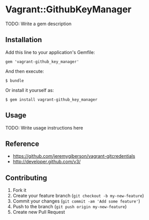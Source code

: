 # Vagrant::GithubKeyManager

TODO: Write a gem description

## Installation

Add this line to your application's Gemfile:

    gem 'vagrant-github_key_manager'

And then execute:

    $ bundle

Or install it yourself as:

    $ gem install vagrant-github_key_manager

## Usage

TODO: Write usage instructions here

## Reference
* https://github.com/jeremygiberson/vagrant-gitcredentials
* http://developer.github.com/v3/

## Contributing

1. Fork it
2. Create your feature branch (`git checkout -b my-new-feature`)
3. Commit your changes (`git commit -am 'Add some feature'`)
4. Push to the branch (`git push origin my-new-feature`)
5. Create new Pull Request
